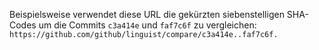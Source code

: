 Beispielsweise verwendet diese URL die gekürzten siebenstelligen SHA-Codes um die Commits `c3a414e` und `faf7c6f` zu vergleichen: `https://github.com/github/linguist/compare/c3a414e..faf7c6f.`
